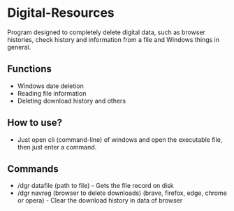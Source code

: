 # Digital-Resources
Program designed to completely delete digital data, such as browser histories, check history and information from a file and Windows things in general.

## Functions
- Windows date deletion
- Reading file information
- Deleting download history and others

## How to use?
- Just open cli (command-line) of windows and open the executable file, then just enter a command.

## Commands
- /dgr datafile (path to file) - Gets the file record on disk
- /dgr navreg (browser to delete downloads) (brave, firefox, edge, chrome or opera) - Clear the download history in data of browser
